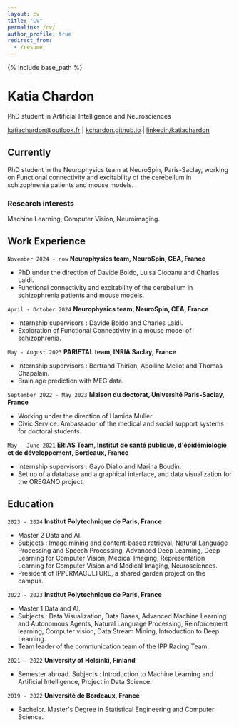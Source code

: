 ```yaml
---
layout: cv
title: "CV"
permalink: /cv/
author_profile: true
redirect_from:
  - /resume
---
```


{% include base_path %}

# Katia Chardon
PhD student in Artificial Intelligence and Neurosciences

<div id="webaddress">
<a href="katiachardon@outlook.fr">katiachardon@outlook.fr</a> |
<a href="https://kchardon.github.io">kchardon.github.io</a> |
<a href="https://www.linkedin.com/in/katiachardon">linkedin/katiachardon</a>
</div>


## Currently

PhD student in the Neurophysics team at NeuroSpin, Paris-Saclay, working on Functional connectivity and excitability of the cerebellum in schizophrenia patients and mouse models.


### Research interests

Machine Learning, Computer Vision, Neuroimaging.


## Work Experience

`November 2024 - now`
__Neurophysics team, NeuroSpin, CEA, France__

- PhD under the direction of Davide Boido, Luisa Ciobanu and Charles Laidi.
- Functional connectivity and excitability of the cerebellum in schizophrenia patients and mouse models.

`April - October 2024`
__Neurophysics team, NeuroSpin, CEA, France__

- Internship supervisors : Davide Boido and Charles Laidi.
- Exploration of Functional Connectivity in a mouse model of schizophrenia.

`May - August 2023`
__PARIETAL team, INRIA Saclay, France__

- Internship supervisors : Bertrand Thirion, Apolline Mellot and Thomas Chapalain.
- Brain age prediction with MEG data.

`September 2022 - May 2023`
__Maison du doctorat, Université Paris-Saclay, France__

- Working under the direction of Hamida Muller.
- Civic Service. Ambassador of the medical and social support systems for doctoral students.

`May - June 2021`
__ERIAS Team, Institut de santé publique, d'épidémiologie et de développement, Bordeaux, France__

- Internship supervisors : Gayo Diallo and Marina Boudin.
- Set up of a database and a graphical interface, and data visualization for the OREGANO project.


## Education

`2023 - 2024`
__Institut Polytechnique de Paris, France__

- Master 2 Data and AI.
- Subjects : Image mining and content-based retrieval, Natural Language Processing and Speech Processing, Advanced Deep Learning, Deep Learning for Computer Vision, Medical Imaging, Representation Learning for Computer Vision and Medical Imaging, Neurosciences.
- President of IPPERMACULTURE, a shared garden project on the campus.

`2022 - 2023`
__Institut Polytechnique de Paris, France__

- Master 1 Data and AI.
- Subjects : Data Visualization, Data Bases, Advanced Machine Learning and Autonomous Agents, Natural Language Processing, Reinforcement learning, Computer vision, Data Stream Mining, Introduction to Deep Learning.
- Team leader of the communication team of the IPP Racing Team.

`2021 - 2022`
__University of Helsinki, Finland__

- Semester abroad. Subjects : Introduction to Machine Learning and Artificial Intelligence, Project in Data Science.

`2019 - 2022`
__Université de Bordeaux, France__

- Bachelor. Master's Degree in Statistical Engineering and Computer Science.

<!--
## Skills

Language Skills

Programming: 

Hobbies

Version control ?  git

Software
-->


<!--
## Publications

A list is also available [online](http://scholar.google.co.uk/citations?user=LTOTl0YAAAAJ) 

### Journals

`1669`
Newton Sir I, De analysi per æquationes numero terminorum infinitas. 

`1669`
Lectiones opticæ.

etc. etc. etc.

### Patents

`2012`
Infinitesimal calculus for solutions to physics problems, [SMBC](http://www.techdirt.com/articles/20121011/09312820678/if-patents-had-been-around-time-newton.shtml) patent 001

-->

<!--
### Footer

Last updated: October 2024
-->
